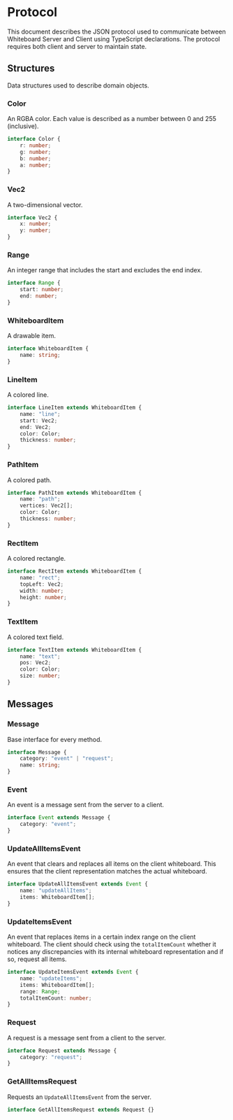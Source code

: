 # Protocol
This document describes the JSON protocol used to communicate between Whiteboard Server and Client using TypeScript declarations. The protocol requires both client and server to maintain state.

## Structures
Data structures used to describe domain objects.

### Color
An RGBA color. Each value is described as a number between 0 and 255 (inclusive).

```typescript
interface Color {
	r: number;
	g: number;
	b: number;
	a: number;
}
```

### Vec2
A two-dimensional vector.

```typescript
interface Vec2 {
	x: number;
	y: number;
}
```

### Range
An integer range that includes the start and excludes the end index.

```typescript
interface Range {
	start: number;
	end: number;
}
```

### WhiteboardItem
A drawable item.

```typescript
interface WhiteboardItem {
	name: string;
}
```

### LineItem
A colored line.

```typescript
interface LineItem extends WhiteboardItem {
	name: "line";
	start: Vec2;
	end: Vec2;
	color: Color;
	thickness: number;
}
```

### PathItem
A colored path.

```typescript
interface PathItem extends WhiteboardItem {
	name: "path";
	vertices: Vec2[];
	color: Color;
	thickness: number;
}
```

### RectItem
A colored rectangle.

```typescript
interface RectItem extends WhiteboardItem {
	name: "rect";
	topLeft: Vec2;
	width: number;
	height: number;
}
```

### TextItem
A colored text field.

```typescript
interface TextItem extends WhiteboardItem {
	name: "text";
	pos: Vec2;
	color: Color;
	size: number;
}
```

## Messages

### Message
Base interface for every method.

```typescript
interface Message {
	category: "event" | "request";
	name: string;
}
```

### Event
An event is a message sent from the server to a client.

```typescript
interface Event extends Message {
	category: "event";
}
```

### UpdateAllItemsEvent
An event that clears and replaces all items on the client whiteboard. This ensures that the client representation matches the actual whiteboard.

```typescript
interface UpdateAllItemsEvent extends Event {
	name: "updateAllItems";
	items: WhiteboardItem[];
}
```

### UpdateItemsEvent
An event that replaces items in a certain index range on the client whiteboard. The client should check using the `totalItemCount` whether it notices any discrepancies with its internal whiteboard representation and if so, request all items.

```typescript
interface UpdateItemsEvent extends Event {
	name: "updateItems";
	items: WhiteboardItem[];
	range: Range;
	totalItemCount: number;
}
```

### Request
A request is a message sent from a client to the server.

```typescript
interface Request extends Message {
	category: "request";
}
```

### GetAllItemsRequest
Requests an `UpdateAllItemsEvent` from the server.

```typescript
interface GetAllItemsRequest extends Request {}
```
